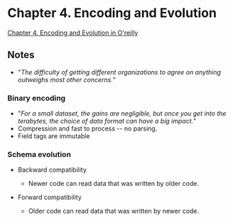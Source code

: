 # Chapter 4. Encoding and Evolution

[Chapter 4. Encoding and Evolution in O'reilly](https://learning.oreilly.com/library/view/designing-data-intensive-applications/9781491903063/ch04.html)

## Notes
- "_The difficulty of getting different organizations to agree on anything outweighs most other concerns._"

### Binary encoding
- "_For a small dataset, the gains are negligible, but once you get into the terabytes, the choice of data format can have a big impact._"
- Compression and fast to process -- no parsing. 
- Field tags are immutable

### Schema evolution
- Backward compatibility 
    - Newer code can read data that was written by older code.

- Forward compatibility
    - Older code can read data that was written by newer code.